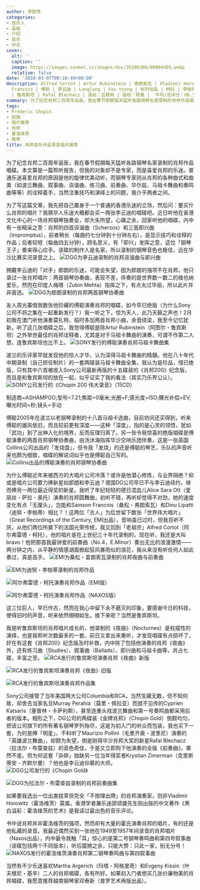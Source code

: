 ```yaml
---
author: 李欧梵
categories:
- 音乐人
- 品碟
- 介绍
- 音乐
- 评论
cover:
  alt: ''
  caption: ''
  image: https://images.soomal.cc/images/doc/20100306/00004305.webp
  relative: false
date: '2010-03-07T00:16:49+08:00'
description: Alfred Cortot | Artur Rubinstein | 弗朗索瓦 | Vladimir Horowitz | Samson
  Francois | 傅聪 | 李云迪 | Langlang | Fou tsong | 布列哈兹 | 柯托 | 李帕蒂 | Yundi LI | Dinu Lipatti
  | 鲁宾斯坦 | Rafal Blechacz | 源自：互联网 | 版权：转载 |  平均/总评分：06.17/37
summary: 为了纪念肖邦二百周年诞辰，我在春节假期每天猛听各路钢琴名家录制的肖邦作品唱碟。本文算是一篇聆听报告，但我的对象却不是专家，而是喜爱肖邦的乐迷。普通乐迷喜爱肖邦的原因是他的旋律优美动听，而钢琴专家则从肖邦的各种曲式……
tags:
- Frederic Chopin
- 郎朗
- 唱片推荐
- 肖邦
- 霍洛维茨
- 推荐
title: 肖邦音乐作品录音唱片推荐
---
```


为了纪念肖邦二百周年诞辰，我在春节假期每天猛听各路钢琴名家录制的肖邦作品唱碟。本文算是一篇聆听报告，但我的对象却不是专家，而是喜爱肖邦的乐迷。普通乐迷喜爱肖邦的原因是他的旋律优美动听，而钢琴专家则从肖邦的各种曲式和曲类（如波兰舞曲、叙事曲、诙谐曲、练习曲、前奏曲、华尔兹、马祖卡舞曲和奏鸣曲等等）的诠释着手，当然注重技巧和演绎上的问题，我介乎两者之间。

为了写这篇文章，我先把自己置身于一个普通的香港乐迷的立场，然后问：要买什么肖邦的唱片？我猜华人乐迷大概都会买一两张李云迪的唱碟吧。近日听他在香港文化中心的一场肖邦钢琴独奏会，却大失所望，心痛之余，回家听他的唱碟，内中有一张精采之至：肖邦的四首诙谐曲（Scherzos）和三首即兴曲（Impromptus），前者稍长（每曲约七分钟到十分钟左右），是显示技巧和诠释的作品；后者较短（每曲四五分钟），顾名思义，有「即兴」发挥之意，这位「钢琴王子」奏来得心应手。该碟的制作人是名家，所以录制的钢琴音色也极佳，远在华沙比赛实况录音之上。
![DGG为李云迪录制的肖邦诙谐曲与即兴曲](https://images.soomal.cc/images/doc/20100306/00004296.webp)





拥戴李云迪的「对手」郎朗的乐迷，可能会失望，因为郎朗的强项不在肖邦，他只录过一张肖邦唱片：两首钢琴协奏曲，表现不差，伴奏的是世界数一数二的维也纳爱乐，然而在印度人梅塔（Zubin Mehta）指挥之下，有点太过华丽，所以此片并非首选。
![DGG为郎朗录制的肖邦两首钢琴协奏曲](https://images.soomal.cc/images/doc/20100306/00004297.webp)





友人周光蓁借我数张他珍藏的傅聪演奏肖邦的唱碟，如今早已绝版（为什么Sony公司不将之集在一起重新发行？）我一听之下，惊为天人，此乃天籁之声也！2月初我在澳门听他演奏莫扎特，临时多加两首肖邦小曲，余音绕梁，我至今记忆犹新。听了这几张唱碟之后，我觉得傅聪是除Artur Rubinstein（阿图尔・鲁宾斯坦）之外举世最佳的肖邦诠释者，尤其是对于马祖卡舞曲的演奏，可谓不作第二人想，连鲁宾斯坦也比不上。
![SONY发行的傅聪演奏肖邦马祖卡舞曲集](https://images.soomal.cc/images/doc/20100307/00004310.webp)





波兰的乐评家早就发现他的惊人才华，认为深得马祖卡舞曲的精髓。他在八十年代中期录制（自己担任制片）的一套两碟装马祖卡舞曲全集，我认为是珍品，惜已绝版，只有其中六首被收入Sony公司最新再版的十五碟装的《肖邦200》纪念版，而且是和鲁宾斯坦的放在一起，似乎证实了我的看法（其实乃乐界公认）。
![SONY公司发行的《Chopin 200 伟大录音》（15CD）](https://images.soomal.cc/images/doc/20100306/00004308.webp)

制造商=ASHAMPOO;型号=7.21;焦距=0毫米;光圈=F;感光度=ISO;曝光补偿=EV;曝光时间=秒;镜头=手动



傅聪2005年在波兰以老钢琴录制的十八首马祖卡选曲，目前坊间还买得到，听来傅聪的雄风依旧，而且较前更有深度――这种「深度」，指的是心灵的领悟，犹如「武功」到了出神入化的境界，反而反璞归真了。另一张令我惊喜的绝版唱碟是傅聪演奏的两首肖邦钢琴协奏曲，由汤沐海指挥华沙交响乐团伴奏，这是一张英国Collins公司出品的「发烧盘」，但令我「发烧」的还是傅聪的琴艺，乐队的声音听来也颇为细致，唱碟的解说词似乎也是傅聪自己写的。
![Collins出品的傅聪演奏的肖邦钢琴协奏曲](https://images.soomal.cc/images/doc/20100306/00004298.webp)





为什么傅聪近年来被西方的大唱片公司冷落？或许是他潜心修炼，与业界隔绝？抑或是唱片公司要力捧新星如郎朗和李云迪？德国DG公司早已不与李云迪续约，继而捧另一两位最近得奖的新星。我听了年纪轻轻的德日混血儿Alice Sara Ott（爱丽丝・萨拉・奥托）演奏的肖邦圆舞曲，初听不错，再听却觉得不对劲，她的速度变化有点「无厘头」，岂能和Samson Francois（桑松・弗朗索瓦）和Dinu Lipatti（迪努・李帕蒂）相比？！这两位「古人」为后世留下数张「世界伟大唱片」（Great Recordings of the Century, EMI出品），音响虽已过时，但我百听不厌。从他们两位所奠下的法国光荣传统，我又回到「老祖宗」Alfred Cortot（阿尔弗雷德・柯托），他的唱片是在上世纪三十年代录制的，现在听，我还是大叫bravo！他把那首我最钟爱的前奏曲（No.4，E.Minor）奏出无比的浪漫激情――两分钟之内，从平静的情感湖面掀起狂风暴雨似的浪花，我从来没有听任何人如此奏过，真是高手。
![EMI为桑松・富朗索瓦录制的肖邦夜曲与前奏曲](https://images.soomal.cc/images/doc/20100306/00004299.webp)




![EMI为迪努・李帕蒂录制的肖邦作品](https://images.soomal.cc/images/doc/20100306/00004300.webp)




![阿尔弗雷德・柯托演奏肖邦作品（EMI版）](https://images.soomal.cc/images/doc/20100306/00004301.webp)




![阿尔弗雷德・柯托演奏肖邦作品（NAXOS版）](https://images.soomal.cc/images/doc/20100306/00004302.webp)





这三位巨人，早已作古，然而在我心中留下永不磨灭的印象，要感谢今日的科技，使得旧时的声音，听来依然栩栩如生。接下来呢？当然是鲁宾斯坦。

我是听鲁宾斯坦的肖邦唱片成长的，他录制的《夜曲》（Nocturnes）是权威性的演绎，也是我聆听次数最多的一套。前日又拿出来重听，才发现唱碟有点损坏了，好在有这套《肖邦200》纪念版及时补救，内中除了包括他演奏的肖邦《夜曲》外，还有练习曲（Studies）、叙事曲（Ballads）、即兴曲和马祖卡曲等，共占七碟，丰富之至。
![RCA发行的鲁宾斯坦演奏肖邦《夜曲》新版](https://images.soomal.cc/images/doc/20100306/00004303.webp)




![RCA发行的鲁宾斯坦演奏肖邦《夜曲》旧版](https://images.soomal.cc/images/doc/20100306/00004304.webp)




![RCA发行的鲁宾斯坦演奏肖邦作品集](https://images.soomal.cc/images/doc/20100307/00004311.webp)





Sony公司接管了当年美国两大公司Columbia和RCA，当然宝藏无数，但不知何故，却舍去当家名旦Murray Perahia（莫里・佩拉亚）而就不见传的Cyprien Katsaris（塞普林・卡萨利斯），甚至连重头戏波兰舞曲和第一号奏鸣曲都采用后者的版本。相形之下，DG公司的两碟装《金牌肖邦》（Chopin Gold）倒颇均匀，把该公司旗下的所有著名钢琴罗列殆尽，这是为初入门的听众而包装，我也买下一套，为的是捧「明星」，不料听了Maurizio Pollini（毛里齐奥・波里尼）演奏的「英雄波兰舞曲」，却颇为失望，倒是刚得华沙肖邦大奖的新星Rafal Blechacz（拉法尔・布雷查兹）的音色奇佳，于是又立即购下他演奏的全版《前奏曲》，果然不差。但为何这套「杂碎」独缺另一位当年得奖者Krystian Zimerman（克里斯蒂安・齐默尔曼）？他也是李云迪仰慕的大师。
![DGG公司发行的《Chopin Gold》](https://images.soomal.cc/images/doc/20100306/00004305.webp)




![DGG为拉法尔・布雷查兹录制的肖邦前奏曲集](https://images.soomal.cc/images/doc/20100306/00004309.webp)





如果要我选出一位出类拔萃但完全「不按理出牌」的肖邦演奏家，则非Vladimir Horowitz（霍洛维茨）莫属。香港学者兼乐迷邵颂雄先生刚出版的中文著作《黑白溢彩：霍洛维茨的艺术》是我读过最出色的音乐评论。

书中说肖邦并非霍洛维茨的强项，然而却有大量的霍氏演奏肖邦的唱片，有的还是他私藏的录音。我最近偶然买到一张他在1949至1957年间录音的肖邦唱片（Naxos出品），内中最令我触「耳」惊心的是第二号钢琴奏鸣曲和第四号叙事曲（该碟包括两个不同版本），听后震撼之余，只能大赞：只此一家，别无分号！
![NAXOS发行的霍洛维茨演奏肖邦第二钢琴奏鸣曲与第四叙事曲](https://images.soomal.cc/images/doc/20100306/00004306.webp)





当然有不少乐迷喜欢Martha Argerich（玛塔・阿格里奇）和Evgeny Kissin（叶夫根尼・基辛）二人的肖邦唱碟，各有所好。如果初入门者想买几张价廉物美的肖邦唱碟，我愿意推荐越南钢琴家邓泰新（普罗艺术再版出品）。